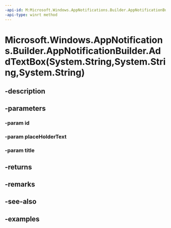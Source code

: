 ```yaml
---
-api-id: M:Microsoft.Windows.AppNotifications.Builder.AppNotificationBuilder.AddTextBox(System.String,System.String,System.String)
-api-type: winrt method
---
```


# Microsoft.Windows.AppNotifications.Builder.AppNotificationBuilder.AddTextBox(System.String,System.String,System.String)

<!--
public Microsoft.Windows.AppNotifications.Builder.AppNotificationBuilder AddTextBox (string id, string placeHolderText, string title);
-->


## -description

## -parameters

### -param id

### -param placeHolderText

### -param title

## -returns

## -remarks

## -see-also

## -examples


